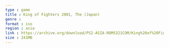 ```yaml
---
type : game
title : King of Fighters 2001, The (Japan)
genre : 
format : iso
region : asia
link : https://archive.org/download/PS2-ASIA-ROMS321COM/King%20of%20Fighters%202001%2C%20The%20%28Japan%29.7z
size : 241MB
---
```

